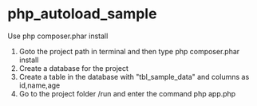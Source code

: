 # php_autoload_sample
Use php composer.phar install
1. Goto the project path in terminal and then type php composer.phar install <br />
2. Create a database for the project
3. Create a table in the database with "tbl_sample_data" and columns as id,name,age
3. Go to the project folder /run and enter the command php app.php <host> <username> <password> <database> <limit> 
